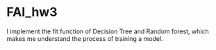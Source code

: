 # FAI_hw3

I implement the fit function of Decision Tree and Random forest, which makes me understand the process of training a model.
